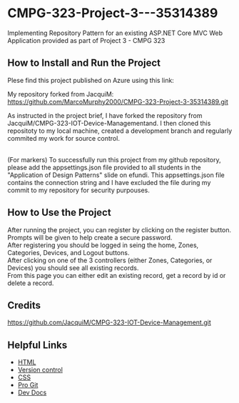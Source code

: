 # CMPG-323-Project-3---35314389
Implementing Repository Pattern for an existing ASP.NET Core MVC Web Application provided as part of Project 3 - CMPG 323 <br />
## How to Install and Run the Project
Plese find this project published on Azure using this link:  <br />

My repository forked from JacquiM: https://github.com/MarcoMurphy2000/CMPG-323-Project-3-35314389.git <br />

As instructed in the project brief, I have forked the repository from JacquiM/CMPG-323-IOT-Device-Managementand. I then cloned this repositoty to my local machine, created a development branch and regularly commited my work for source control. <br /><br />

(For markers) To successfully run this project from my github repository, please add the appsettings.json file provided to all students in the "Application of Design Patterns" slide on efundi. This appsettings.json file contains the connection string and I have excluded the file during my commit to my repository for security purpouses.  <br />

## How to Use the Project
After running the project, you can register by clicking on the register button. Prompts will be given to help create a secure password. <br />
After registering you should be logged in seing the home, Zones, Categories, Devices, and Logout buttons. <br />
After clicking on one of the 3 controllers (either Zones, Categories, or Devices) you should see all existing records.<br />
From this page you can either edit an existing record, get a record by id or delete a record. <br />

## Credits
https://github.com/JacquiM/CMPG-323-IOT-Device-Management.git

## Helpful Links
* [HTML](https://developer.mozilla.org/en-US/docs/Web/HTML)
* [Version control](https://en.wikipedia.org/wiki/Version_control)
* [CSS](https://developer.mozilla.org/en-US/docs/Web/CSS)
* [Pro Git](https://git-scm.com/book/en/v2)
* [Dev Docs](https://devdocs.io)



